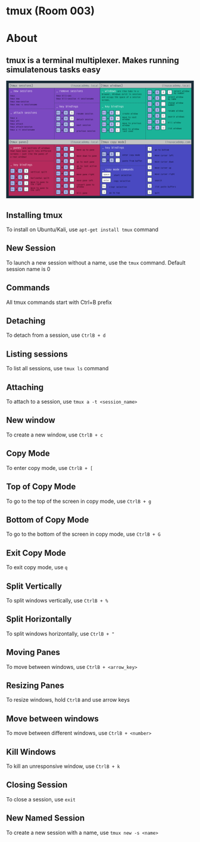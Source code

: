 # tmux (Room 003)

# About

## tmux is a terminal multiplexer. Makes running simulatenous tasks easy

![](/images/tmux_cheat_sheet.png)

## Installing tmux

To install on Ubuntu/Kali, use `apt-get install tmux` command

## New Session

To launch a new session without a name, use the `tmux` command. Default session name is 0

## Commands

All tmux commands start with Ctrl+B prefix

## Detaching

To detach from a session, use `CtrlB + d`

## Listing sessions

To list all sessions, use `tmux ls` command

## Attaching

To attach to a session, use `tmux a -t <session_name>`

## New window

To create a new window, use `CtrlB + c`

## Copy Mode

To enter copy mode, use `CtrlB + [`

## Top of Copy Mode

To go to the top of the screen in copy mode, use `CtrlB + g`

## Bottom of Copy Mode

To go to the bottom of the screen in copy mode, use `CtrlB + G`

## Exit Copy Mode

To exit copy mode, use `q`

## Split Vertically

To split windows vertically, use `CtrlB + %`

## Split Horizontally

To split windows horizontally, use `CtrlB + "`

## Moving Panes

To move between windows, use `CtrlB + <arrow_key>`

## Resizing Panes

To resize windows, hold `CtrlB` and use arrow keys

## Move between windows

To move between different windows, use `CtrlB + <number>`

## Kill Windows

To kill an unresponsive window, use `CtrlB + k` 

## Closing Session

To close a session, use `exit`

## New Named Session

To create a new session with a name, use `tmux new -s <name>`